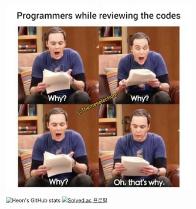   <p align="center">
    <img src="./tbbt.jpg">
  </p>

![Heon's GitHub stats](https://github-readme-stats.vercel.app/api?username=heon0945&hide=prs&theme=nord&show_icons=true)
[![Solved.ac 프로필](http://mazassumnida.wtf/api/generate_badge?boj=songhun829)](https://solved.ac/songhun829)




